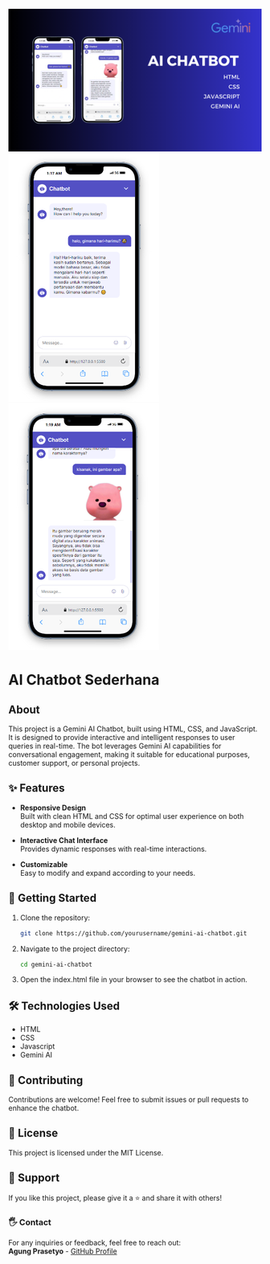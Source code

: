 ![Hero](images/hero.png)
<img src="images/1.png" width="300" />
<img src="images/2.png" width="300" />

# AI Chatbot Sederhana

## About <a name = "about"></a>

This project is a Gemini AI Chatbot, built using HTML, CSS, and JavaScript. It is designed to provide interactive and intelligent responses to user queries in real-time. The bot leverages Gemini AI capabilities for conversational engagement, making it suitable for educational purposes, customer support, or personal projects.

## ✨ Features

- **Responsive Design**  
  Built with clean HTML and CSS for optimal user experience on both desktop and mobile devices.
- **Interactive Chat Interface**  
  Provides dynamic responses with real-time interactions.

- **Customizable**  
  Easy to modify and expand according to your needs.

## 🚀 Getting Started

1. Clone the repository:
   ```bash
   git clone https://github.com/yourusername/gemini-ai-chatbot.git
   ```
2. Navigate to the project directory:
   ```bash
   cd gemini-ai-chatbot
   ```
3. Open the index.html file in your browser to see the chatbot in action.

## 🛠️ Technologies Used

- HTML
- CSS
- Javascript
- Gemini AI

## 🤝 Contributing

Contributions are welcome! Feel free to submit issues or pull requests to enhance the chatbot.

## 📜 License

This project is licensed under the MIT License.

## 🌟 Support

If you like this project, please give it a ⭐ and share it with others!

### 🖐️ Contact

For any inquiries or feedback, feel free to reach out:  
**Agung Prasetyo** - [GitHub Profile](https://github.com/prazzdev)
